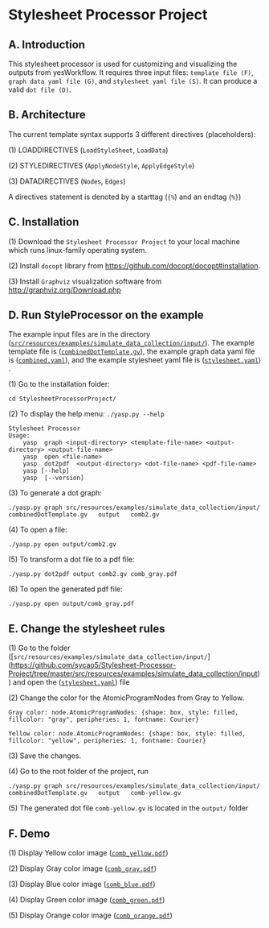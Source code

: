 # Stylesheet Processor Project

A. Introduction
---------------

This stylesheet processor is used for customizing and visualizing the outputs from yesWorkflow. It requires three input files: `template file (F)`, `graph data yaml file (G)`, and `stylesheet yaml file (S)`. It can produce a valid `dot file (D)`.

B. Architecture
---------------

The current template syntax supports 3 different directives (placeholders):

(1) LOADDIRECTIVES (`LoadStyleSheet`, `LoadData`)

(2) STYLEDIRECTIVES (`ApplyNodeStyle`, `ApplyEdgeStyle`)

(3) DATADIRECTIVES (`Nodes`, `Edges`)

A directives statement is denoted by a starttag (`{%`) and an endtag (`%}`)


C. Installation
---------------

(1) Download the `Stylesheet Processor Project` to your local machine which runs linux-family operating system.

(2) Install `docopt` library from https://github.com/docopt/docopt#installation.

(3) Install `Graphviz` visualization software from http://graphviz.org/Download.php
 
 
D. Run StyleProcessor on the example
------------------------------------

The example input files are in the directory ([`src/resources/examples/simulate_data_collection/input/`](https://github.com/sycao5/Stylesheet-Processor-Project/tree/master/src/resources/examples/simulate_data_collection/input)). The example template file is ([`combinedDotTemplate.gv`](https://github.com/sycao5/Stylesheet-Processor-Project/blob/master/src/resources/examples/simulate_data_collection/input/combinedDotTemplate.gv)), the example graph data yaml file is ([`combined.yaml`](https://github.com/sycao5/Stylesheet-Processor-Project/blob/master/src/resources/examples/simulate_data_collection/input/combined.yaml)), and the example stylesheet yaml file is ([`stylesheet.yaml`](https://github.com/sycao5/Stylesheet-Processor-Project/blob/master/src/resources/examples/simulate_data_collection/input/stylesheet.yaml)) .

(1) Go to the installation folder: 

    cd StylesheetProcessorProject/

(2) To display the help menu:  `./yasp.py --help`
      
    Stylesheet Processor
    Usage:
        yasp  graph <input-directory> <template-file-name> <output-directory> <output-file-name>
        yasp  open <file-name>
        yasp  dot2pdf  <output-directory> <dot-file-name> <pdf-file-name>
        yasp [--help]
        yasp  [--version]
    
(3) To generate a dot graph:
    
    ./yasp.py graph src/resources/examples/simulate_data_collection/input/  combinedDotTemplate.gv   output   comb2.gv 

(4) To open a file: 

    ./yasp.py open output/comb2.gv 

(5) To transform a dot file to a pdf file: 

    ./yasp.py dot2pdf output comb2.gv comb_gray.pdf 

(6) To open the generated pdf file:  

    ./yasp.py open output/comb_gray.pdf 


E. Change the stylesheet rules
------------------------------

(1) Go to the folder ([`src/resources/examples/simulate_data_collection/input/`] (https://github.com/sycao5/Stylesheet-Processor-Project/tree/master/src/resources/examples/simulate_data_collection/input)) and open the ([`stylesheet.yaml`](https://github.com/sycao5/Stylesheet-Processor-Project/blob/master/src/resources/examples/simulate_data_collection/input/stylesheet.yaml)) file

(2) Change the color for the AtomicProgramNodes from Gray to Yellow. 

    Gray color: node.AtomicProgramNodes: {shape: box, style: filled, fillcolor: "gray", peripheries: 1, fontname: Courier}

    Yellow color: node.AtomicProgramNodes: {shape: box, style: filled, fillcolor: "yellow", peripheries: 1, fontname: Courier} 

(3) Save the changes.

(4) Go to the root folder of the project, run

    ./yasp.py graph src/resources/examples/simulate_data_collection/input/  combinedDotTemplate.gv   output   comb-yellow.gv 

(5) The generated dot file `comb-yellow.gv` is located in the `output/` folder


F. Demo
-------

(1) Display Yellow color image ([`comb_yellow.pdf`](https://github.com/sycao5/Stylesheet-Processor-Project/blob/master/output/comb_yellow.pdf))

(2) Display Gray color image ([`comb_gray.pdf`](https://github.com/sycao5/Stylesheet-Processor-Project/blob/master/output/comb_gray.pdf))

(3) Display Blue color image ([`comb_blue.pdf`](https://github.com/sycao5/Stylesheet-Processor-Project/blob/master/output/comb_blue.pdf))

(4) Display Green color image ([`comb_green.pdf`](https://github.com/sycao5/Stylesheet-Processor-Project/blob/master/output/comb_green.pdf))

(5) Display Orange color image ([`comb_orange.pdf`](https://github.com/sycao5/Stylesheet-Processor-Project/blob/master/output/comb_orange.pdf))


